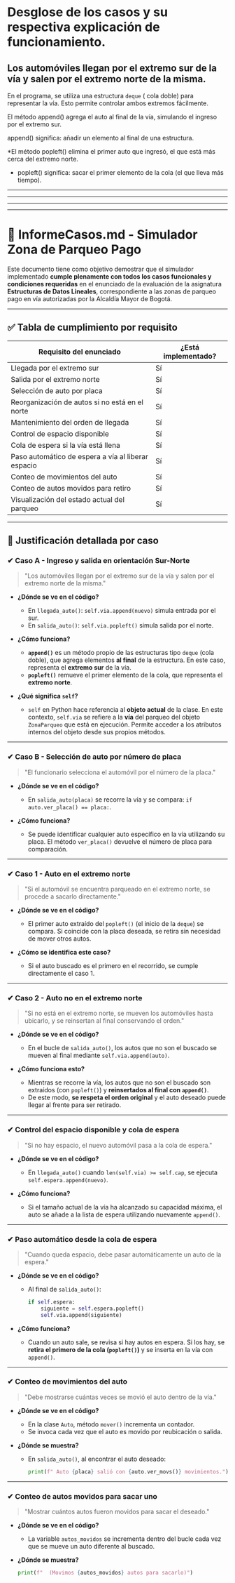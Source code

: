# Desglose de los casos y su respectiva explicación de funcionamiento.

##  Los automóviles llegan por el extremo sur de la vía y salen por el extremo norte de la misma.

En el programa, se utiliza una estructura `deque` ( cola doble) para representar la vía. Esto permite controlar ambos extremos fácilmente.

El método append() agrega el auto al final de la vía, simulando el ingreso por el extremo sur.

append() significa: añadir un elemento al final de una estructura.



*El método popleft() elimina el primer auto que ingresó, el que está más cerca del extremo norte.

 *  popleft() significa: sacar el primer elemento de la cola (el que lleva más tiempo).

----
----
---
---


# 📄 InformeCasos.md - Simulador Zona de Parqueo Pago

Este documento tiene como objetivo demostrar que el simulador implementado **cumple plenamente con todos los casos funcionales y condiciones requeridas** en el enunciado de la evaluación de la asignatura **Estructuras de Datos Lineales**, correspondiente a las zonas de parqueo pago en vía autorizadas por la Alcaldía Mayor de Bogotá.

---

## ✅ Tabla de cumplimiento por requisito

| Requisito del enunciado                                | ¿Está implementado? |
|--------------------------------------------------------|----------------------|
| Llegada por el extremo sur                             | Sí                   |
| Salida por el extremo norte                            | Sí                   |
| Selección de auto por placa                            | Sí                   |
| Reorganización de autos si no está en el norte         | Sí                   |
| Mantenimiento del orden de llegada                     | Sí                   |
| Control de espacio disponible                          | Sí                   |
| Cola de espera si la vía está llena                    | Sí                   |
| Paso automático de espera a vía al liberar espacio     | Sí                   |
| Conteo de movimientos del auto                         | Sí                   |
| Conteo de autos movidos para retiro                    | Sí                   |
| Visualización del estado actual del parqueo            | Sí                   |

---

## 📘 Justificación detallada por caso

### ✔ Caso A - **Ingreso y salida en orientación Sur-Norte**

> "Los automóviles llegan por el extremo sur de la vía y salen por el extremo norte de la misma."

- **¿Dónde se ve en el código?**
  - En `llegada_auto()`: `self.via.append(nuevo)` simula entrada por el sur.
  - En `salida_auto()`: `self.via.popleft()` simula salida por el norte.

- **¿Cómo funciona?**
  - **`append()`** es un método propio de las estructuras tipo `deque` (cola doble), que agrega elementos **al final** de la estructura. En este caso, representa el **extremo sur** de la vía.
  - **`popleft()`** remueve el primer elemento de la cola, que representa el **extremo norte**.

- **¿Qué significa `self`?**
  - `self` en Python hace referencia al **objeto actual** de la clase. En este contexto, `self.via` se refiere a la **vía** del parqueo del objeto `ZonaParqueo` que está en ejecución. Permite acceder a los atributos internos del objeto desde sus propios métodos.

---

### ✔ Caso B - **Selección de auto por número de placa**

> "El funcionario selecciona el automóvil por el número de la placa."

- **¿Dónde se ve en el código?**
  - En `salida_auto(placa)` se recorre la vía y se compara: `if auto.ver_placa() == placa:`.

- **¿Cómo funciona?**
  - Se puede identificar cualquier auto específico en la vía utilizando su placa. El método `ver_placa()` devuelve el número de placa para comparación.

---

### ✔ Caso 1 - **Auto en el extremo norte**

> "Si el automóvil se encuentra parqueado en el extremo norte, se procede a sacarlo directamente."

- **¿Dónde se ve en el código?**
  - El primer auto extraído del `popleft()` (el inicio de la `deque`) se compara. Si coincide con la placa deseada, se retira sin necesidad de mover otros autos.

- **¿Cómo se identifica este caso?**
  - Si el auto buscado es el primero en el recorrido, se cumple directamente el caso 1.

---

### ✔ Caso 2 - **Auto no en el extremo norte**

> "Si no está en el extremo norte, se mueven los automóviles hasta ubicarlo, y se reinsertan al final conservando el orden."

- **¿Dónde se ve en el código?**
  - En el bucle de `salida_auto()`, los autos que no son el buscado se mueven al final mediante `self.via.append(auto)`.

- **¿Cómo funciona esto?**
  - Mientras se recorre la vía, los autos que no son el buscado son extraídos (con `popleft()`) y **reinsertados al final con `append()`**.
  - De este modo, **se respeta el orden original** y el auto deseado puede llegar al frente para ser retirado.

---

### ✔ Control del espacio disponible y cola de espera

> "Si no hay espacio, el nuevo automóvil pasa a la cola de espera."

- **¿Dónde se ve en el código?**
  - En `llegada_auto()` cuando `len(self.via) >= self.cap`, se ejecuta `self.espera.append(nuevo)`.

- **¿Cómo funciona?**
  - Si el tamaño actual de la vía ha alcanzado su capacidad máxima, el auto se añade a la lista de espera utilizando nuevamente `append()`.

---

### ✔ Paso automático desde la cola de espera

> "Cuando queda espacio, debe pasar automáticamente un auto de la espera."

- **¿Dónde se ve en el código?**
  - Al final de `salida_auto()`:
    ```python
    if self.espera:
        siguiente = self.espera.popleft()
        self.via.append(siguiente)
    ```

- **¿Cómo funciona?**
  - Cuando un auto sale, se revisa si hay autos en espera. Si los hay, se **retira el primero de la cola (`popleft()`)** y se inserta en la vía con `append()`.

---

### ✔ Conteo de movimientos del auto

> "Debe mostrarse cuántas veces se movió el auto dentro de la vía."

- **¿Dónde se ve en el código?**
  - En la clase `Auto`, método `mover()` incrementa un contador.
  - Se invoca cada vez que el auto es movido por reubicación o salida.

- **¿Dónde se muestra?**
  - En `salida_auto()`, al encontrar el auto deseado:
    ```python
    print(f" Auto {placa} salió con {auto.ver_movs()} movimientos.")
    ```

---

### ✔ Conteo de autos movidos para sacar uno

> "Mostrar cuántos autos fueron movidos para sacar el deseado."

- **¿Dónde se ve en el código?**
  - La variable `autos_movidos` se incrementa dentro del bucle cada vez que se mueve un auto diferente al buscado.

- **¿Dónde se muestra?**
  ```python
  print(f"  (Movimos {autos_movidos} autos para sacarlo)")
